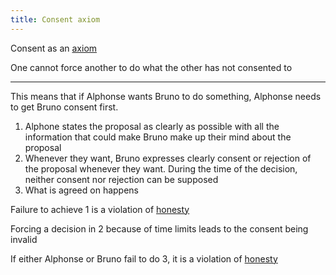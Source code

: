 ```yaml
---
title: Consent axiom
---
```


Consent as an [axiom](https://en.wikipedia.org/wiki/Axiom)

One cannot force another to do what the other has not consented to

---

This means that if Alphonse wants Bruno to do something, Alphonse needs to get Bruno consent first.
1. Alphone states the proposal as clearly as possible with all the information that could make Bruno make up their mind about the proposal
2. Whenever they want, Bruno expresses clearly consent or rejection of the proposal whenever they want. During the time of the decision, neither consent nor rejection can be supposed
3. What is agreed on happens

Failure to achieve 1 is a violation of [honesty](honesty-axiom.md)

Forcing a decision in 2 because of time limits leads to the consent being invalid

If either Alphonse or Bruno fail to do 3, it is a violation of [honesty](honesty-axiom.md)

